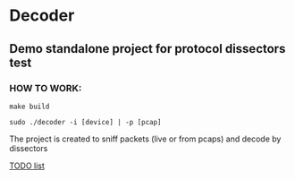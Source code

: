 # Decoder

## Demo standalone project for protocol dissectors test

### HOW TO WORK:

`make build`

`sudo ./decoder -i [device] | -p [pcap]`


The project is created to sniff packets (live or from pcaps) and decode by dissectors


[TODO list](https://github.com/kYroL01/Decoder/blob/master/TODO.md)
